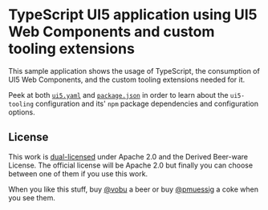 # TypeScript UI5 application using UI5 Web Components and custom tooling extensions

This sample application shows the usage of TypeScript, the consumption of UI5 Web Components, and the custom tooling extensions needed for it.

Peek at both [`ui5.yaml`](ui5.yaml) and [`package.json`](package.json) in order to learn about the `ui5-tooling` configuration and its' `npm` package dependencies and configuration options.

## License

This work is [dual-licensed](../../LICENSE) under Apache 2.0 and the Derived Beer-ware License. The official license will be Apache 2.0 but finally you can choose between one of them if you use this work.

When you like this stuff, buy [@vobu](https://twitter.com/vobu) a beer or buy [@pmuessig](https://twitter.com/pmuessig) a coke when you see them.
